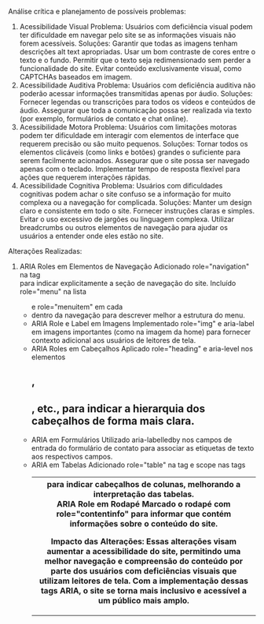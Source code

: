 Análise crítica e planejamento de possíveis problemas:
1. Acessibilidade Visual
Problema: Usuários com deficiência visual podem ter dificuldade em navegar pelo site se as informações visuais não forem acessíveis.
Soluções:
Garantir que todas as imagens tenham descrições alt text apropriadas.
Usar um bom contraste de cores entre o texto e o fundo.
Permitir que o texto seja redimensionado sem perder a funcionalidade do site.
Evitar conteúdo exclusivamente visual, como CAPTCHAs baseados em imagem.
2. Acessibilidade Auditiva
Problema: Usuários com deficiência auditiva não poderão acessar informações transmitidas apenas por áudio.
Soluções:
Fornecer legendas ou transcrições para todos os vídeos e conteúdos de áudio.
Assegurar que toda a comunicação possa ser realizada via texto (por exemplo, formulários de contato e chat online).
3. Acessibilidade Motora
Problema: Usuários com limitações motoras podem ter dificuldade em interagir com elementos de interface que requerem precisão ou são muito pequenos.
Soluções:
Tornar todos os elementos clicáveis (como links e botões) grandes o suficiente para serem facilmente acionados.
Assegurar que o site possa ser navegado apenas com o teclado.
Implementar tempo de resposta flexível para ações que requerem interações rápidas.
4. Acessibilidade Cognitiva
Problema: Usuários com dificuldades cognitivas podem achar o site confuso se a informação for muito complexa ou a navegação for complicada.
Soluções:
Manter um design claro e consistente em todo o site.
Fornecer instruções claras e simples.
Evitar o uso excessivo de jargões ou linguagem complexa.
Utilizar breadcrumbs ou outros elementos de navegação para ajudar os usuários a entender onde eles estão no site.

Alterações Realizadas:
1. ARIA Roles em Elementos de Navegação
Adicionado role="navigation" na tag <nav> para indicar explicitamente a seção de navegação do site.
Incluído role="menu" na lista <ul> e role="menuitem" em cada <li> dentro da navegação para descrever melhor a estrutura do menu.
2. ARIA Role e Label em Imagens
Implementado role="img" e aria-label em imagens importantes (como na imagem da home) para fornecer contexto adicional aos usuários de leitores de tela.
3. ARIA Roles em Cabeçalhos
Aplicado role="heading" e aria-level nos elementos <h1>, <h2>, etc., para indicar a hierarquia dos cabeçalhos de forma mais clara.
4. ARIA em Formulários
Utilizado aria-labelledby nos campos de entrada do formulário de contato para associar as etiquetas de texto aos respectivos campos.
5. ARIA em Tabelas
Adicionado role="table" na tag <table> e scope nas tags <th> para indicar cabeçalhos de colunas, melhorando a interpretação das tabelas.
6. ARIA Role em Rodapé
Marcado o rodapé com role="contentinfo" para informar que contém informações sobre o conteúdo do site.

Impacto das Alterações:
Essas alterações visam aumentar a acessibilidade do site, permitindo uma melhor navegação e compreensão do conteúdo por parte dos usuários com deficiências visuais que utilizam leitores de tela. Com a implementação dessas tags ARIA, o site se torna mais inclusivo e acessível a um público mais amplo.

